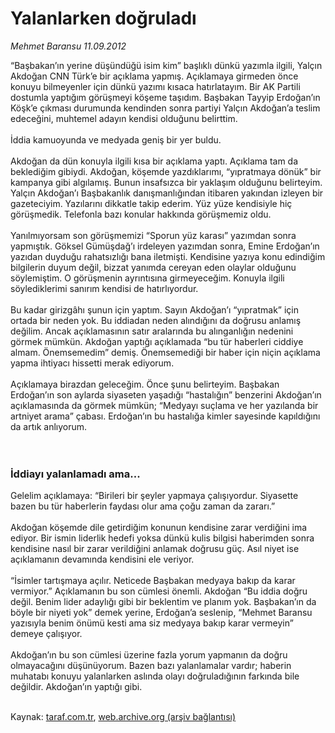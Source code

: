 # Yalanlarken doğruladı

*Mehmet Baransu 11.09.2012*

<div class="yazi">“Başbakan’ın yerine düşündüğü isim kim” başlıklı dünkü yazımla ilgili, Yalçın Akdoğan CNN Türk’e bir açıklama yapmış. Açıklamaya girmeden önce konuyu bilmeyenler için dünkü yazımı kısaca hatırlatayım. Bir AK Partili dostumla yaptığım görüşmeyi köşeme taşıdım. Başbakan Tayyip Erdoğan’ın Köşk’e çıkması durumunda kendinden sonra partiyi Yalçın Akdoğan’a teslim edeceğini, muhtemel adayın kendisi olduğunu belirttim.<br/><br/>İddia kamuoyunda ve medyada geniş bir yer buldu.<br/><br/>Akdoğan da dün konuyla ilgili kısa bir açıklama yaptı. Açıklama tam da beklediğim gibiydi. Akdoğan, köşemde yazdıklarımı, “yıpratmaya dönük” bir kampanya gibi algılamış. Bunun insafsızca bir yaklaşım olduğunu belirteyim. Yalçın Akdoğan’ı Başbakanlık danışmanlığından itibaren yakından izleyen bir gazeteciyim. Yazılarını dikkatle takip ederim. Yüz yüze kendisiyle hiç görüşmedik. Telefonla bazı konular hakkında görüşmemiz oldu.<br/><br/>Yanılmıyorsam son görüşmemizi “Sporun yüz karası” yazımdan sonra yapmıştık. Göksel Gümüşdağ’ı irdeleyen yazımdan sonra, Emine Erdoğan’ın yazıdan duyduğu rahatsızlığı bana iletmişti. Kendisine yazıya konu edindiğim bilgilerin duyum değil, bizzat yanımda cereyan eden olaylar olduğunu söylemiştim. O görüşmenin ayrıntısına girmeyeceğim. Konuyla ilgili söylediklerimi sanırım kendisi de hatırlıyordur.<br/><br/>Bu kadar girizgâhı şunun için yaptım. Sayın Akdoğan’ı “yıpratmak” için ortada bir neden yok. Bu iddiadan neden alındığını da doğrusu anlamış değilim. Ancak açıklamasının satır aralarında bu alınganlığın nedenini görmek mümkün. Akdoğan yaptığı açıklamada “bu tür haberleri ciddiye almam. Önemsemedim” demiş. Önemsemediği bir haber için niçin açıklama yapma ihtiyacı hissetti merak ediyorum.<br/><br/>Açıklamaya birazdan geleceğim. Önce şunu belirteyim. Başbakan Erdoğan’ın son aylarda siyaseten yaşadığı “hastalığın” benzerini Akdoğan’ın açıklamasında da görmek mümkün; “Medyayı suçlama ve her yazılanda bir artniyet arama” çabası. Erdoğan’ın bu hastalığa kimler sayesinde kapıldığını da artık anlıyorum.<br/><br/><br/>
<h3>İddiayı yalanlamadı ama...</h3>Gelelim açıklamaya: “Birileri bir şeyler yapmaya çalışıyordur. Siyasette bazen bu tür haberlerin faydası olur ama çoğu zaman da zararı.”<br/><br/>Akdoğan köşemde dile getirdiğim konunun kendisine zarar verdiğini ima ediyor. Bir ismin liderlik hedefi yoksa dünkü kulis bilgisi haberimden sonra kendisine nasıl bir zarar verildiğini anlamak doğrusu güç. Asıl niyet ise açıklamanın devamında kendisini ele veriyor.<br/><br/>“İsimler tartışmaya açılır. Neticede Başbakan medyaya bakıp da karar vermiyor.” Açıklamanın bu son cümlesi önemli. Akdoğan “Bu iddia doğru değil. Benim lider adaylığı gibi bir beklentim ve planım yok. Başbakan’ın da böyle bir niyeti yok” demek yerine, Erdoğan’a seslenip, “Mehmet Baransu yazısıyla benim önümü kesti ama siz medyaya bakıp karar vermeyin” demeye çalışıyor.<br/><br/>Akdoğan’ın bu son cümlesi üzerine fazla yorum yapmanın da doğru olmayacağını düşünüyorum. Bazen bazı yalanlamalar vardır; haberin muhatabı konuyu yalanlarken aslında olayı doğruladığının farkında bile değildir. Akdoğan’ın yaptığı gibi.<br/><br/>
</div>

Kaynak: [taraf.com.tr](http://www.taraf.com.tr/mehmet-baransu/makale-yalanlarken-dogruladi.htm), [web.archive.org (arşiv bağlantısı)](http://web.archive.org/web/20131107062925/http://www.taraf.com.tr/mehmet-baransu/makale-yalanlarken-dogruladi.htm)
